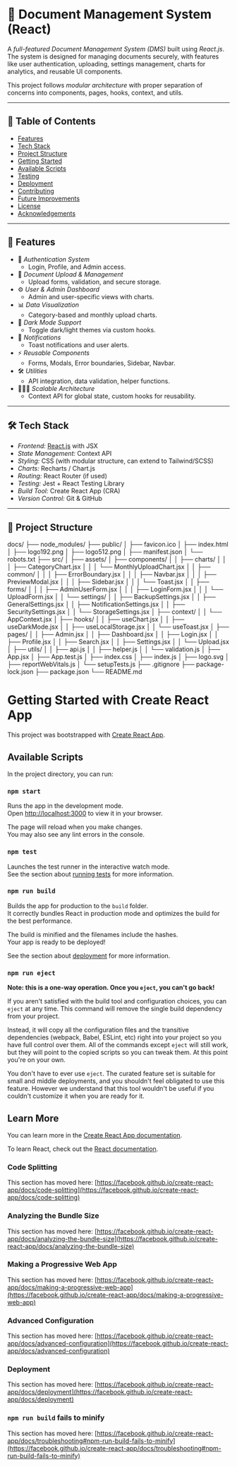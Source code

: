 # 📂 Document Management System (React)

A *full-featured Document Management System (DMS)* built using *React.js*.  
The system is designed for managing documents securely, with features like user authentication, uploading, settings management, charts for analytics, and reusable UI components.  

This project follows *modular architecture* with proper separation of concerns into components, pages, hooks, context, and utils.

---

## 📖 Table of Contents
- [Features](#-features)
- [Tech Stack](#-tech-stack)
- [Project Structure](#-project-structure)
- [Getting Started](#-getting-started)
- [Available Scripts](#-available-scripts)
- [Testing](#-testing)
- [Deployment](#-deployment)
- [Contributing](#-contributing)
- [Future Improvements](#-future-improvements)
- [License](#-license)
- [Acknowledgements](#-acknowledgements)

---

## 🚀 Features
- 🔐 *Authentication System*
  - Login, Profile, and Admin access.
- 📁 *Document Upload & Management*
  - Upload forms, validation, and secure storage.
- ⚙ *User & Admin Dashboard*
  - Admin and user-specific views with charts.
- 📊 *Data Visualization*
  - Category-based and monthly upload charts.
- 🌙 *Dark Mode Support*
  - Toggle dark/light themes via custom hooks.
- 🔔 *Notifications*
  - Toast notifications and user alerts.
- ⚡ *Reusable Components*
  - Forms, Modals, Error boundaries, Sidebar, Navbar.
- 🛠 *Utilities*
  - API integration, data validation, helper functions.
- 🧑‍🤝‍🧑 *Scalable Architecture*
  - Context API for global state, custom hooks for reusability.

---

## 🛠 Tech Stack
- *Frontend:* [React.js](https://react.dev/) with JSX
- *State Management:* Context API
- *Styling:* CSS (with modular structure, can extend to Tailwind/SCSS)
- *Charts:* Recharts / Chart.js
- *Routing:* React Router (if used)
- *Testing:* Jest + React Testing Library
- *Build Tool:* Create React App (CRA)
- *Version Control:* Git & GitHub

---

## 📂 Project Structure

docs/
├── node_modules/
├── public/
│   ├── favicon.ico
│   ├── index.html
│   ├── logo192.png
│   ├── logo512.png
│   ├── manifest.json
│   └── robots.txt
├── src/
│   ├── assets/
│   ├── components/
│   │   ├── charts/
│   │   │   ├── CategoryChart.jsx
│   │   │   └── MonthlyUploadChart.jsx
│   │   ├── common/
│   │   │   ├── ErrorBoundary.jsx
│   │   │   ├── Navbar.jsx
│   │   │   ├── PreviewModal.jsx
│   │   │   ├── Sidebar.jsx
│   │   │   └── Toast.jsx
│   │   ├── forms/
│   │   │   ├── AdminUserForm.jsx
│   │   │   ├── LoginForm.jsx
│   │   │   └── UploadForm.jsx
│   │   └── settings/
│   │       ├── BackupSettings.jsx
│   │       ├── GeneralSettings.jsx
│   │       ├── NotificationSettings.jsx
│   │       ├── SecuritySettings.jsx
│   │       └── StorageSettings.jsx
│   ├── context/
│   │   └── AppContext.jsx
│   ├── hooks/
│   │   ├── useChart.jsx
│   │   ├── useDarkMode.jsx
│   │   ├── useLocalStorage.jsx
│   │   └── useToast.jsx
│   ├── pages/
│   │   ├── Admin.jsx
│   │   ├── Dashboard.jsx
│   │   ├── Login.jsx
│   │   ├── Profile.jsx
│   │   ├── Search.jsx
│   │   ├── Settings.jsx
│   │   └── Upload.jsx
│   ├── utils/
│   │   ├── api.js
│   │   ├── helper.js
│   │   └── validation.js
│   ├── App.jsx
│   ├── App.test.js
│   ├── index.css
│   ├── index.js
│   ├── logo.svg
│   ├── reportWebVitals.js
│   └── setupTests.js
├── .gitignore
├── package-lock.json
├── package.json
└── README.md

# Getting Started with Create React App

This project was bootstrapped with [Create React App](https://github.com/facebook/create-react-app).

## Available Scripts

In the project directory, you can run:

### `npm start`

Runs the app in the development mode.\
Open [http://localhost:3000](http://localhost:3000) to view it in your browser.

The page will reload when you make changes.\
You may also see any lint errors in the console.

### `npm test`

Launches the test runner in the interactive watch mode.\
See the section about [running tests](https://facebook.github.io/create-react-app/docs/running-tests) for more information.

### `npm run build`

Builds the app for production to the `build` folder.\
It correctly bundles React in production mode and optimizes the build for the best performance.

The build is minified and the filenames include the hashes.\
Your app is ready to be deployed!

See the section about [deployment](https://facebook.github.io/create-react-app/docs/deployment) for more information.

### `npm run eject`

**Note: this is a one-way operation. Once you `eject`, you can't go back!**

If you aren't satisfied with the build tool and configuration choices, you can `eject` at any time. This command will remove the single build dependency from your project.

Instead, it will copy all the configuration files and the transitive dependencies (webpack, Babel, ESLint, etc) right into your project so you have full control over them. All of the commands except `eject` will still work, but they will point to the copied scripts so you can tweak them. At this point you're on your own.

You don't have to ever use `eject`. The curated feature set is suitable for small and middle deployments, and you shouldn't feel obligated to use this feature. However we understand that this tool wouldn't be useful if you couldn't customize it when you are ready for it.

## Learn More

You can learn more in the [Create React App documentation](https://facebook.github.io/create-react-app/docs/getting-started).

To learn React, check out the [React documentation](https://reactjs.org/).

### Code Splitting

This section has moved here: [https://facebook.github.io/create-react-app/docs/code-splitting](https://facebook.github.io/create-react-app/docs/code-splitting)

### Analyzing the Bundle Size

This section has moved here: [https://facebook.github.io/create-react-app/docs/analyzing-the-bundle-size](https://facebook.github.io/create-react-app/docs/analyzing-the-bundle-size)

### Making a Progressive Web App

This section has moved here: [https://facebook.github.io/create-react-app/docs/making-a-progressive-web-app](https://facebook.github.io/create-react-app/docs/making-a-progressive-web-app)

### Advanced Configuration

This section has moved here: [https://facebook.github.io/create-react-app/docs/advanced-configuration](https://facebook.github.io/create-react-app/docs/advanced-configuration)

### Deployment

This section has moved here: [https://facebook.github.io/create-react-app/docs/deployment](https://facebook.github.io/create-react-app/docs/deployment)

### `npm run build` fails to minify

This section has moved here: [https://facebook.github.io/create-react-app/docs/troubleshooting#npm-run-build-fails-to-minify](https://facebook.github.io/create-react-app/docs/troubleshooting#npm-run-build-fails-to-minify)
